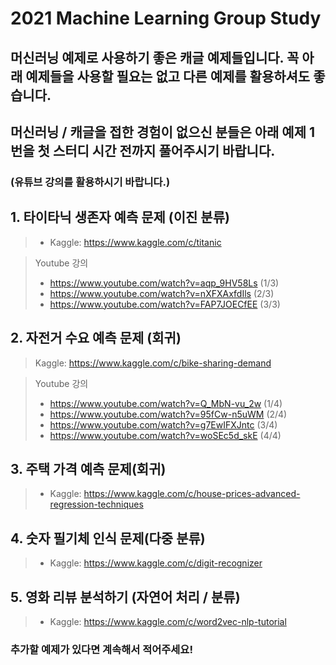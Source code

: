 # 2021 Machine Learning Group Study

## 머신러닝 예제로 사용하기 좋은 캐글 예제들입니다. 꼭 아래 예제들을 사용할 필요는 없고 다른 예제를 활용하셔도 좋습니다.
## 머신러닝 / 캐글을 접한 경험이 없으신 분들은 아래 예제 1번을 첫 스터디 시간 전까지 풀어주시기 바랍니다.
### (유튜브 강의를 활용하시기 바랍니다.)

## 1. 타이타닉 생존자 예측 문제 (이진 분류)
>  - Kaggle: https://www.kaggle.com/c/titanic

> Youtube 강의
>  - https://www.youtube.com/watch?v=aqp_9HV58Ls (1/3)
>  - https://www.youtube.com/watch?v=nXFXAxfdIls (2/3)
>  - https://www.youtube.com/watch?v=FAP7JOECfEE (3/3)

## 2. 자전거 수요 예측 문제 (회귀)
> Kaggle: https://www.kaggle.com/c/bike-sharing-demand

> Youtube 강의
>  - https://www.youtube.com/watch?v=Q_MbN-vu_2w (1/4)
>  - https://www.youtube.com/watch?v=95fCw-n5uWM (2/4)
>  - https://www.youtube.com/watch?v=g7EwIFXJntc (3/4)
>  - https://www.youtube.com/watch?v=woSEc5d_skE (4/4)

## 3. 주택 가격 예측 문제(회귀)
>  - Kaggle: https://www.kaggle.com/c/house-prices-advanced-regression-techniques

## 4. 숫자 필기체 인식 문제(다중 분류)
>  - Kaggle: https://www.kaggle.com/c/digit-recognizer

## 5. 영화 리뷰 분석하기 (자연어 처리 / 분류)
>  - Kaggle: https://www.kaggle.com/c/word2vec-nlp-tutorial

### 추가할 예제가 있다면 계속해서 적어주세요!
